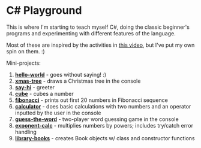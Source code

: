 # C# Playground

This is where I'm starting to teach myself C#, doing the classic beginner's programs and experimenting with different features of the language.

Most of these are inspired by the activities in [this video](https://www.youtube.com/watch?v=GhQdlIFylQ8&t=9482s), but I've put my own spin on them. :)

Mini-projects:

1. [**hello-world**](hello-world/Program.cs) - goes without saying! :)
2. [**xmas-tree**](xmas-tree/Program.cs) - draws a Christmas tree in the console
3. [**say-hi**](say-hi/Program.cs) - greeter
4. [**cube**](cube/Program.cs) - cubes a number
5. [**fibonacci**](/fibonacci/Program.cs) - prints out first 20 numbers in Fibonacci sequence
6. [**calculator**](calculator/Program.cs) - does basic calculations with two numbers and an operator inputted by the user in the console
7. [**guess-the-word**](guess-the-word/Program.cs) - two-player word guessing game in the console
8. [**exponent-calc**](exponent-calc/Program.cs) - multiplies numbers by powers; includes try/catch error handling
9. [**library-books**](library-books/Program.cs) - creates Book objects w/ class and constructor functions